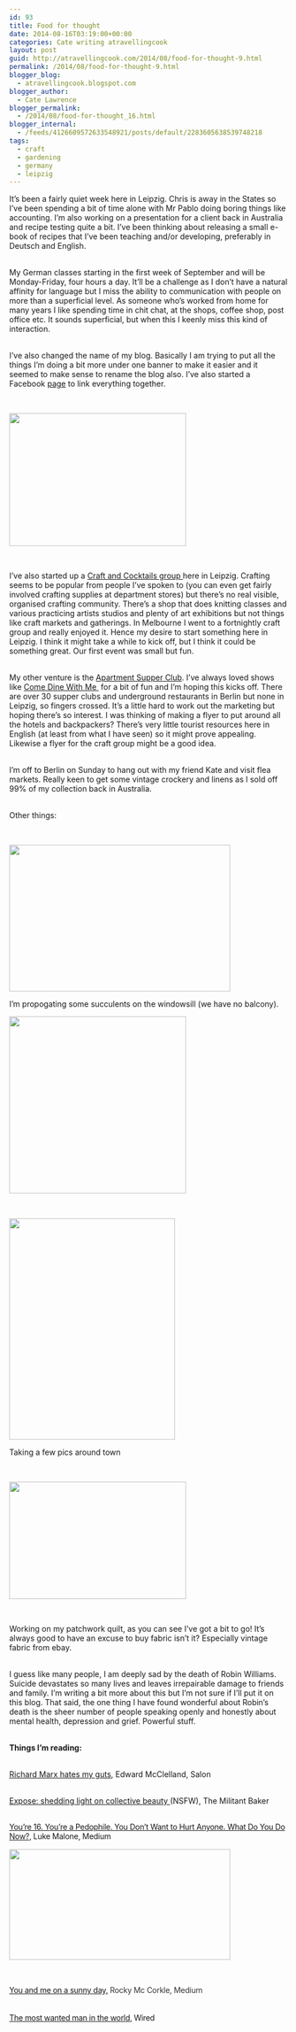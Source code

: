 ```yaml
---
id: 93
title: Food for thought
date: 2014-08-16T03:19:00+00:00
categories: Cate writing atravellingcook
layout: post
guid: http://atravellingcook.com/2014/08/food-for-thought-9.html
permalink: /2014/08/food-for-thought-9.html
blogger_blog:
  - atravellingcook.blogspot.com
blogger_author:
  - Cate Lawrence
blogger_permalink:
  - /2014/08/food-for-thought_16.html
blogger_internal:
  - /feeds/4126609572633548921/posts/default/2283605638539748218
tags:
  - craft
  - gardening
  - germany
  - leipzig
---
```

It&#8217;s been a fairly quiet week here in Leipzig. Chris is away in the States so I&#8217;ve been spending a bit of time alone with Mr Pablo doing boring things like accounting. I&#8217;m also working on a presentation for a client back in Australia and recipe testing quite a bit. I&#8217;ve been thinking about releasing a small e-book of recipes that I&#8217;ve been teaching and/or developing, preferably in Deutsch and English. 
  
<br /> My German classes starting in the first week of September and will be Monday-Friday, four hours a day. It&#8217;ll be a challenge as I don&#8217;t have a natural affinity for language but I miss the ability to communication with people on more than a superficial level. As someone who&#8217;s worked from home for many years I like spending time in chit chat, at the shops, coffee shop, post office etc. It sounds superficial, but when this I keenly miss this kind of interaction. 
  
<br /> I&#8217;ve also changed the name of my blog. Basically I am trying to put all the things I&#8217;m doing a bit more under one banner to make it easier and it seemed to make sense to rename the blog also. I&#8217;ve also started a Facebook <a href="https://www.facebook.com/pages/A-Travelling-Cook/257848761092347">page</a> to link everything together.
  
<br /> 


  <a  href="http://2.bp.blogspot.com/-RWzKRzamlEQ/U-6_UKo5BtI/AAAAAAAAJNw/ezmjnrUjTJg/s1600/10330448_10152151815881249_5869785259105436426_n.jpg"><img src="http://2.bp.blogspot.com/-RWzKRzamlEQ/U-6_UKo5BtI/AAAAAAAAJNw/ezmjnrUjTJg/s1600/10330448_10152151815881249_5869785259105436426_n.jpg" alt="" width="320" height="240" border="0" /></a>



   


I&#8217;ve also started up a <a href="https://www.facebook.com/groups/HandwerkundCocktailsLeipzig/">Craft and Cocktails group </a>here in Leipzig. Crafting seems to be popular from people I&#8217;ve spoken to (you can even get fairly involved crafting supplies at department stores) but there&#8217;s no real visible, organised crafting community. There&#8217;s a shop that does knitting classes and various practicing artists studios and plenty of art exhibitions but not things like craft markets and gatherings. In Melbourne I went to a fortnightly craft group and really enjoyed it. Hence my desire to start something here in Leipzig. I think it might take a while to kick off, but I think it could be something great. Our first event was small but fun. 
  
<br /> My other venture is the <a href="http://gregariousmammal.com/apartment-supper-club">Apartment Supper Club</a>. I&#8217;ve always loved shows like <a href="http://www.channel4.com/programmes/come-dine-with-me/4od">Come Dine With Me </a> for a bit of fun and I&#8217;m hoping this kicks off. There are over 30 supper clubs and underground restaurants in Berlin but none in Leipzig, so fingers crossed. It&#8217;s a little hard to work out the marketing but hoping there&#8217;s so interest. I was thinking of making a flyer to put around all the hotels and backpackers? There&#8217;s very little tourist resources here in English (at least from what I have seen) so it might prove appealing. Likewise a flyer for the craft group might be a good idea. 
  
<br /> I&#8217;m off to Berlin on Sunday to hang out with my friend Kate and visit flea markets. Really keen to get some vintage crockery and linens as I sold off 99% of my collection back in Australia. 
  
<br /> Other things:
  
<br /> 


  <a  href="http://3.bp.blogspot.com/-SyUmNtXK5FM/U-65u_6SvlI/AAAAAAAAJNM/XWCZcKpsnhY/s1600/14891897351_43732f89e6_m.jpg"><img src="http://3.bp.blogspot.com/-SyUmNtXK5FM/U-65u_6SvlI/AAAAAAAAJNM/XWCZcKpsnhY/s1600/14891897351_43732f89e6_m.jpg" alt="" width="400" height="265" border="0" /></a>



  I&#8217;m propogating some succulents on the windowsill (we have no balcony).



  <a  href="http://4.bp.blogspot.com/-XvwGaV59c_U/U-65uzoY-pI/AAAAAAAAJNQ/gf-rrGHBJx8/s1600/IMG_20140807_125838.jpg"><img src="http://4.bp.blogspot.com/-XvwGaV59c_U/U-65uzoY-pI/AAAAAAAAJNQ/gf-rrGHBJx8/s1600/IMG_20140807_125838.jpg" alt="" width="320" height="320" border="0" /></a>



   



  <a  href="http://3.bp.blogspot.com/-Z8rCsjG_ctc/U-6_UMm-ZKI/AAAAAAAAJNs/QmGWuyoN-7M/s1600/10580089_10152151816906249_3176819965460265881_n.jpg"><img src="http://3.bp.blogspot.com/-Z8rCsjG_ctc/U-6_UMm-ZKI/AAAAAAAAJNs/QmGWuyoN-7M/s1600/10580089_10152151816906249_3176819965460265881_n.jpg" alt="" width="300" height="400" border="0" /></a>



  Taking a few pics around town



   



  <a  href="http://2.bp.blogspot.com/-PfY0ivxYibg/U-66XWHWFaI/AAAAAAAAJNc/EV420eWRVog/s1600/10359560_258636157680274_8700046170782134959_n.jpg"><img src="http://2.bp.blogspot.com/-PfY0ivxYibg/U-66XWHWFaI/AAAAAAAAJNc/EV420eWRVog/s1600/10359560_258636157680274_8700046170782134959_n.jpg" alt="" width="320" height="212" border="0" /></a>



   


Working on my patchwork quilt, as you can see I&#8217;ve got a bit to go! It&#8217;s always good to have an excuse to buy fabric isn&#8217;t it? Especially vintage fabric from ebay. 
  
<br /> I guess like many people, I am deeply sad by the death of Robin Williams. Suicide devastates so many lives and leaves irrepairable damage to friends and family. I&#8217;m writing a bit more about this but I&#8217;m not sure if I&#8217;ll put it on this blog. That said, the one thing I have found wonderful about Robin&#8217;s death is the sheer number of people speaking openly and honestly about mental health, depression and grief. Powerful stuff. 
  
<br /> **Things I&#8217;m reading:**
  
<br /> <a href="http://www.salon.com/2013/01/19/richard_marx_hates_my_guts/?utm_source=facebook&utm_medium=socialflow">Richard Marx hates my guts</a>, Edward McClelland, Salon
  
<br /> <a href="http://www.themilitantbaker.com/2014/08/expose-shedding-light-on-collective.html">Expose: shedding light on collective beauty </a>(NSFW), The Militant Baker
  
<br /> <a style="background-color: white; letter-spacing: -0.02em; line-height: 1.2;" href="http://xn--youre%2016-mw6e.xn--%20youre%20a%20pedophile-bd9n.xn--%20you%20dont%20want%20to%20hurt%20anyone-fm1z.%20what%20do%20you%20do%20now/?">You’re 16. You’re a Pedophile. You Don’t Want to Hurt Anyone. What Do You Do Now?</a><span style="background-color: white; letter-spacing: -0.02em; line-height: 1.2;">, Luke Malone, Medium


  <a  href="http://4.bp.blogspot.com/-uBSRQBt8W8k/U-ztCddin6I/AAAAAAAAJMw/dVXBxn2xpEs/s1600/1-MwoHIDvxjivSsu47G11NLg.jpeg"><img src="http://4.bp.blogspot.com/-uBSRQBt8W8k/U-ztCddin6I/AAAAAAAAJMw/dVXBxn2xpEs/s1600/1-MwoHIDvxjivSsu47G11NLg.jpeg" alt="" width="400" height="200" border="0" /></a>


<span style="background-color: white; color: rgba(0, 0, 0, 0.8); letter-spacing: -0.02em; line-height: 1.2;"><br /> <span style="background-color: white; color: rgba(0, 0, 0, 0.8); letter-spacing: -0.02em; line-height: 1.2;"><br /> <span style="background-color: white; letter-spacing: -0.02em; line-height: 1.2;"><a href="https://medium.com/matter/you-me-on-a-sunny-day-bf60f5319676">You and me on a sunny day,</a> Rocky Mc Corkle, Medium 
  
<span style="background-color: white; letter-spacing: -0.02em; line-height: 1.2;"><br /> <span style="background-color: white; letter-spacing: -0.3199999928474426px; line-height: 19.200000762939453px;"><a href="http://www.wired.com/2014/08/edward-snowden/?utm_source=The+Shortlist+Daily&utm_campaign=81f6f9ef6e-The_Shortlist_Daily_14_August_2014&utm_medium=email&utm_term=0_7870ce0889-81f6f9ef6e-273228197">The most wanted man in the world</a>, Wired